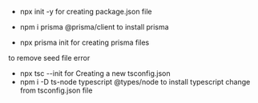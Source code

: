 - npx init -y
for creating package.json file

- npm i prisma @prisma/client
to install prisma

- npx prisma init 
for creating prisma files

to remove seed file error 

- npx tsc --init
for Creating a new tsconfig.json 
- npm i -D ts-node typescript @types/node
to install typescript
change from tsconfig.json file